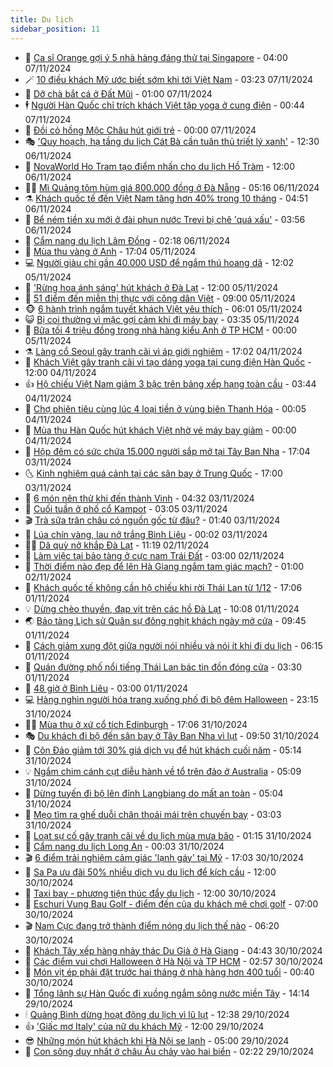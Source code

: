 ```yaml
---
title: Du lịch
sidebar_position: 11
---
```


<!-- vnexpress-du-lich:START -->
- 💂 [Ca sĩ Orange gợi ý 5 nhà hàng đáng thử tại Singapore](https://vnexpress.net/ca-si-orange-goi-y-5-nha-hang-dang-thu-tai-singapore-4805194.html) - 04:00 07/11/2024
- 🪄 [10 điều khách Mỹ ước biết sớm khi tới Việt Nam](https://vnexpress.net/10-dieu-khach-my-uoc-biet-som-khi-toi-viet-nam-4812850.html) - 03:23 07/11/2024
- 🦅 [Dỡ chà bắt cá ở Đất Mũi](https://vnexpress.net/do-cha-bat-ca-o-dat-mui-4811896.html) - 01:00 07/11/2024
- 🕴 [Người Hàn Quốc chỉ trích khách Việt tập yoga ở cung điện](https://vnexpress.net/nguoi-han-quoc-chi-trich-khach-viet-tap-yoga-o-cung-dien-4812910.html) - 00:44 07/11/2024
- 👀 [Đồi cỏ hồng Mộc Châu hút giới trẻ](https://vnexpress.net/doi-co-hong-moc-chau-hut-gioi-tre-4811554.html) - 00:00 07/11/2024
- 🎭 [&#39;Quy hoạch, hạ tầng du lịch Cát Bà cần tuân thủ triết lý xanh&#39;](https://vnexpress.net/quy-hoach-ha-tang-du-lich-cat-ba-can-tuan-thu-triet-ly-xanh-4812650.html) - 12:30 06/11/2024
- 🦒 [NovaWorld Ho Tram tạo điểm nhấn cho du lịch Hồ Tràm](https://vnexpress.net/novaworld-ho-tram-tao-diem-nhan-cho-du-lich-ho-tram-4811983.html) - 12:00 06/11/2024
- 👨‍🏫 [Mì Quảng tôm hùm giá 800.000 đồng ở Đà Nẵng](https://vnexpress.net/mi-quang-tom-hum-gia-800-000-dong-o-da-nang-4810174.html) - 05:16 06/11/2024
- ⚗️ [Khách quốc tế đến Việt Nam tăng hơn 40% trong 10 tháng](https://vnexpress.net/khach-quoc-te-den-viet-nam-tang-hon-40-trong-10-thang-4812698.html) - 04:51 06/11/2024
- 🥸 [Bể ném tiền xu mới ở đài phun nước Trevi bị chê &#39;quá xấu&#39;](https://vnexpress.net/be-nem-tien-xu-moi-o-dai-phun-nuoc-trevi-bi-che-qua-xau-4812651.html) - 03:56 06/11/2024
- 🤠 [Cẩm nang du lịch Lâm Đồng](https://vnexpress.net/cam-nang-du-lich-lam-dong-4807324.html) - 02:18 06/11/2024
- 🚀 [Mùa thu vàng ở Anh](https://vnexpress.net/mua-thu-vang-o-anh-4812257.html) - 17:04 05/11/2024
- 💻 [Người giàu chi gần 40.000 USD để ngắm thú hoang dã](https://vnexpress.net/nguoi-giau-chi-gan-40-000-usd-de-ngam-thu-hoang-da-4812286.html) - 12:02 05/11/2024
- 💼 [&#39;Rừng hoa ánh sáng&#39; hút khách ở Đà Lạt](https://vnexpress.net/rung-hoa-anh-sang-hut-khach-o-da-lat-4812419.html) - 12:00 05/11/2024
- 🤡 [51 điểm đến miễn thị thực với công dân Việt](https://vnexpress.net/51-diem-den-mien-thi-thuc-voi-cong-dan-viet-4811874.html) - 09:00 05/11/2024
- 🐵 [6 hành trình ngắm tuyết khách Việt yêu thích](https://vnexpress.net/6-hanh-trinh-ngam-tuyet-khach-viet-yeu-thich-4812087.html) - 06:01 05/11/2024
- 😺 [Bị coi thường vì mặc gợi cảm khi đi máy bay](https://vnexpress.net/bi-coi-thuong-vi-mac-goi-cam-khi-di-may-bay-4812219.html) - 03:35 05/11/2024
- 🌈 [Bữa tối 4 triệu đồng trong nhà hàng kiểu Anh ở TP HCM](https://vnexpress.net/bua-toi-4-trieu-dong-trong-nha-hang-kieu-anh-o-tp-hcm-4811435.html) - 00:00 05/11/2024
- ⚗️ [Làng cổ Seoul gây tranh cãi vì áp giới nghiêm](https://vnexpress.net/lang-co-seoul-gay-tranh-cai-vi-ap-gioi-nghiem-4812004.html) - 17:02 04/11/2024
- 👀 [Khách Việt gây tranh cãi vì tạo dáng yoga tại cung điện Hàn Quốc](https://vnexpress.net/khach-viet-gay-tranh-cai-vi-tao-dang-yoga-tai-cung-dien-han-quoc-4811598.html) - 12:00 04/11/2024
- 👍 [Hộ chiếu Việt Nam giảm 3 bậc trên bảng xếp hạng toàn cầu](https://vnexpress.net/ho-chieu-viet-nam-giam-3-bac-tren-bang-xep-hang-toan-cau-4811730.html) - 03:44 04/11/2024
- 💄 [Chợ phiên tiêu cùng lúc 4 loại tiền ở vùng biên Thanh Hóa](https://vnexpress.net/cho-phien-tieu-cung-luc-4-loai-tien-o-vung-bien-thanh-hoa-4811444.html) - 00:05 04/11/2024
- 🥷 [Mùa thu Hàn Quốc hút khách Việt nhờ vé máy bay giảm](https://vnexpress.net/mua-thu-han-quoc-hut-khach-viet-nho-ve-may-bay-giam-4810178.html) - 00:00 04/11/2024
- 📝 [Hộp đêm có sức chứa 15.000 người sắp mở tại Tây Ban Nha](https://vnexpress.net/hop-dem-co-suc-chua-15-000-nguoi-sap-mo-tai-tay-ban-nha-4811662.html) - 17:04 03/11/2024
- 🌜 [Kinh nghiệm quá cảnh tại các sân bay ở Trung Quốc](https://vnexpress.net/kinh-nghiem-qua-canh-tai-cac-san-bay-o-trung-quoc-4811188.html) - 17:00 03/11/2024
- 📝 [6 món nên thử khi đến thành Vinh](https://vnexpress.net/6-mon-nen-thu-khi-den-thanh-vinh-4801558.html) - 04:32 03/11/2024
- 🧰 [Cuối tuần ở phố cổ Kampot](https://vnexpress.net/cuoi-tuan-o-pho-co-kampot-4810931.html) - 03:05 03/11/2024
- 🎬 [Trà sữa trân châu có nguồn gốc từ đâu?](https://vnexpress.net/tra-sua-tran-chau-co-nguon-goc-tu-dau-4811471.html) - 01:40 03/11/2024
- 🧐 [Lúa chín vàng, lau nở trắng Bình Liêu](https://vnexpress.net/lua-chin-vang-lau-no-trang-binh-lieu-4810922.html) - 00:02 03/11/2024
- 👨‍🏫 [Dã quỳ nở khắp Đà Lạt](https://vnexpress.net/da-quy-no-khap-da-lat-4810633.html) - 11:19 02/11/2024
- 🦣 [Làm việc tại bảo tàng ở cực nam Trái Đất](https://vnexpress.net/lam-viec-tai-bao-tang-o-cuc-nam-trai-dat-4811090.html) - 03:00 02/11/2024
- 🌋 [Thời điểm nào đẹp để lên Hà Giang ngắm tam giác mạch?](https://vnexpress.net/thoi-diem-nao-dep-de-len-ha-giang-ngam-tam-giac-mach-4810996.html) - 01:00 02/11/2024
- 🦄 [Khách quốc tế không cần hộ chiếu khi rời Thái Lan từ 1/12](https://vnexpress.net/khach-quoc-te-khong-can-ho-chieu-khi-roi-thai-lan-tu-1-12-4811214.html) - 17:06 01/11/2024
- 💡 [Dừng chèo thuyền, đạp vịt trên các hồ Đà Lạt](https://vnexpress.net/dung-cheo-thuyen-dap-vit-tren-cac-ho-da-lat-4810976.html) - 10:08 01/11/2024
- 🌏 [Bảo tàng Lịch sử Quân sự đông nghịt khách ngày mở cửa](https://vnexpress.net/bao-tang-lich-su-quan-su-dong-nghit-khach-ngay-mo-cua-4811122.html) - 09:45 01/11/2024
- 💂 [Cách giảm xung đột giữa người nói nhiều và nói ít khi đi du lịch](https://vnexpress.net/cach-giam-xung-dot-giua-nguoi-noi-nhieu-va-noi-it-khi-di-du-lich-4810892.html) - 06:15 01/11/2024
- 🤩 [Quán đường phố nổi tiếng Thái Lan bác tin đồn đóng cửa](https://vnexpress.net/quan-duong-pho-noi-tieng-thai-lan-bac-tin-don-dong-cua-4810260.html) - 03:30 01/11/2024
- 💪 [48 giờ ở Bình Liêu](https://vnexpress.net/48-gio-o-binh-lieu-4810528.html) - 03:00 01/11/2024
- 💻 [Hàng nghìn người hóa trang xuống phố đi bộ đêm Halloween](https://vnexpress.net/hang-nghin-nguoi-hoa-trang-xuong-pho-di-bo-dem-halloween-4810831.html) - 23:15 31/10/2024
- 🧑‍💻 [Mùa thu ở xứ cổ tích Edinburgh](https://vnexpress.net/mua-thu-o-xu-co-tich-edinburgh-4810550.html) - 17:06 31/10/2024
- 🎭 [Du khách đi bộ đến sân bay ở Tây Ban Nha vì lụt](https://vnexpress.net/du-khach-di-bo-den-san-bay-o-tay-ban-nha-vi-lut-4810723.html) - 09:50 31/10/2024
- 🧐 [Côn Đảo giảm tới 30% giá dịch vụ để hút khách cuối năm](https://vnexpress.net/con-dao-giam-toi-30-gia-dich-vu-de-hut-khach-cuoi-nam-4808309.html) - 05:14 31/10/2024
- 💡 [Ngắm chim cánh cụt diễu hành về tổ trên đảo ở Australia](https://vnexpress.net/ngam-chim-canh-cut-dieu-hanh-ve-to-tren-dao-o-australia-4809841.html) - 05:09 31/10/2024
- 🌊 [Dừng tuyến đi bộ lên đỉnh Langbiang do mất an toàn](https://vnexpress.net/dung-tuyen-di-bo-len-dinh-langbiang-do-mat-an-toan-4810629.html) - 05:04 31/10/2024
- 🎃 [Mẹo tìm ra ghế duỗi chân thoải mái trên chuyến bay](https://vnexpress.net/meo-tim-ra-ghe-duoi-chan-thoai-mai-tren-chuyen-bay-4810404.html) - 03:03 31/10/2024
- 🧠 [Loạt sự cố gây tranh cãi về du lịch mùa mưa bão](https://vnexpress.net/loat-su-co-gay-tranh-cai-ve-du-lich-mua-mua-bao-4809786.html) - 01:15 31/10/2024
- 💄 [Cẩm nang du lịch Long An](https://vnexpress.net/cam-nang-du-lich-long-an-4796307.html) - 00:03 31/10/2024
- 🎬 [6 điểm trải nghiệm cảm giác &#39;lạnh gáy&#39; tại Mỹ](https://vnexpress.net/6-diem-trai-nghiem-cam-giac-lanh-gay-tai-my-4810246.html) - 17:03 30/10/2024
- 🐻 [Sa Pa ưu đãi 50% nhiều dịch vụ du lịch để kích cầu](https://vnexpress.net/sa-pa-uu-dai-50-nhieu-dich-vu-du-lich-de-kich-cau-4810207.html) - 12:00 30/10/2024
- 🌝 [Taxi bay - phương tiện thúc đẩy du lịch](https://vnexpress.net/taxi-bay-phuong-tien-thuc-day-du-lich-4810284.html) - 12:00 30/10/2024
- 🤩 [Eschuri Vung Bau Golf - điểm đến của du khách mê chơi golf](https://vnexpress.net/eschuri-vung-bau-golf-diem-den-cua-du-khach-me-choi-golf-4809801.html) - 07:00 30/10/2024
- 🎬 [Nam Cực đang trở thành điểm nóng du lịch thế nào](https://vnexpress.net/nam-cuc-dang-tro-thanh-diem-nong-du-lich-the-nao-4810139.html) - 06:20 30/10/2024
- 🦩 [Khách Tây xếp hàng nhảy thác Du Già ở Hà Giang](https://vnexpress.net/khach-tay-xep-hang-nhay-thac-du-gia-o-ha-giang-4809279.html) - 04:43 30/10/2024
- 🦍 [Các điểm vui chơi Halloween ở Hà Nội và TP HCM](https://vnexpress.net/cac-diem-vui-choi-halloween-o-ha-noi-va-tp-hcm-4809912.html) - 02:57 30/10/2024
- 👀 [Món vịt ép phải đặt trước hai tháng ở nhà hàng hơn 400 tuổi](https://vnexpress.net/mon-vit-ep-phai-dat-truoc-hai-thang-o-nha-hang-hon-400-tuoi-4806938.html) - 00:40 30/10/2024
- 🧰 [Tổng lãnh sự Hàn Quốc đi xuồng ngắm sông nước miền Tây](https://vnexpress.net/tong-lanh-su-han-quoc-di-xuong-ngam-song-nuoc-mien-tay-4809933.html) - 14:14 29/10/2024
- 🕯 [Quảng Bình dừng hoạt động du lịch vì lũ lụt](https://vnexpress.net/quang-binh-dung-hoat-dong-du-lich-vi-lu-lut-4809903.html) - 12:38 29/10/2024
- 👍 [&#39;Giấc mơ Italy&#39; của nữ du khách Mỹ](https://vnexpress.net/giac-mo-italy-cua-nu-du-khach-my-4809503.html) - 12:00 29/10/2024
- 😎 [Những món hút khách khi Hà Nội se lạnh](https://vnexpress.net/nhung-mon-hut-khach-khi-ha-noi-se-lanh-4809188.html) - 05:00 29/10/2024
- 🐘 [Con sông duy nhất ở châu Âu chảy vào hai biển](https://vnexpress.net/con-song-duy-nhat-o-chau-au-chay-vao-hai-bien-4809500.html) - 02:22 29/10/2024<!-- vnexpress-du-lich:END -->
